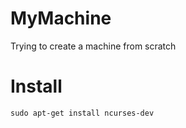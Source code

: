 # MyMachine
Trying to create a machine from scratch

# Install
```
sudo apt-get install ncurses-dev
```
